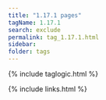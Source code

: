 ```yaml
---
title: "1.17.1 pages"
tagName: 1.17.1
search: exclude
permalink: tag_1.17.1.html
sidebar: 
folder: tags
---
```

{% include taglogic.html %}

{% include links.html %}

